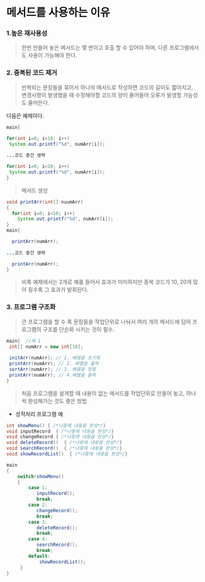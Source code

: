 # 메서드를 사용하는 이유
### 1.높은 재사용성
> 한번 만들어 놓은 메서드는 몇 번이고 호출 할 수 있어야 하며, 다른 프로그램에서도 사용이 가능해야 한다.

### 2. 중복된 코드 제거
> 반복되는 문장들을 묶어서 하나의 메서드로 작성하면 코드의 길이도 짧아지고, 변경사항이 발생했을 때 수정해야할 코드의 양이 줄어들어 오류가 발생할 가능성도 줄어든다.

다음은 예제이다.

```java
main{

for(int i=0; i<10; i++)
 System.out.printf("%d", numArr[i]);
 
...코드 중간 생략

for(int i=0; i<10; i++)
 System.out.printf("%d", numArr[i]);
}

```
> 메서드 생성

```java
void printArr(int[] nuumArr)
{
  for(int i=0; i<10; i++)
    System.out.printf("%d", numArr[i]);
}
main{

  printArr(numArr);
 
...코드 중간 생략

  printArr(numArr);
} 
```
> 비록 예제에서는 2개로 예를 들어서 효과가 미미하지만 중복 코드가 10, 20개 많아 질수록 그 효과가 발휘된다.

### 3. 프로그램 구조화
> 큰 프로그램을 할 수 록 문장들을 작업단위로 나눠서 여러 개의 메서드에 담아 프로그램의 구조를 단순화 시키는 것이 필수. 
```java
main{  //예 1
 int[] numArr = new int[10];
 
 initArr(numArr); // 1. 배열을 초기화
 printArr(numArr); // 2. 배열을 출력
 sortArr(numArr); // 3. 배열을 정렬
 printArr(numArr); // 4.배열을 출력
} 
```



> 처음 프로그램을 설게할 때 내용이 없는 메서드를 작업단위로 만들어 놓고, 하나씩 완성해가는 것도 좋은 방법

* 성적처리 프로그램 예
```java
int showMenu() { /*나중에 내용을 완성*/}
void inputRecord  { /*나중에 내용을 완성*/}
void changeRecord { /*나중에 내용을 완성*/}
void deleteRecord()  { /*나중에 내용을 완성*/}
void searchRecord()  { /*나중에 내용을 완성*/}
void showRecordList()  { /*나중에 내용을 완성*/}

main
{  
	switch(showMenu()
    {
    	case 1:
           inputRecord();
           break;
        case 2:
           changeRecord();
           break;
        case 3:
           deleteRecord();
           break;
        case 4:
           searchRecord();
           break;
        default:
        	showRecordList();
     }
} 
```
